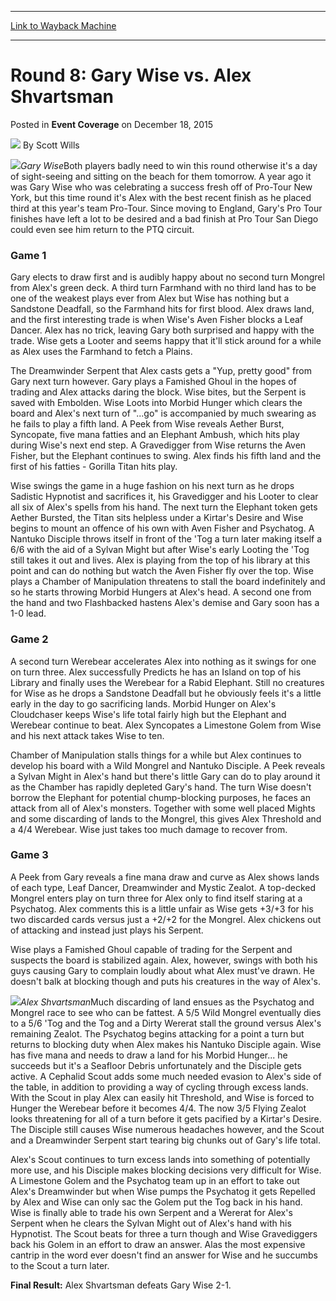 
---
[Link to Wayback Machine](https://web.archive.org/web/20171029174821/https://magic.wizards.com/en/articles/archive/event-coverage/round-8-gary-wise-vs-alex-shvartsman-2015-12-18)

[_metadata_:author]:- "Scott Wills"
[_metadata_:description]:- "Gary WiseBoth players badly need to win this round otherwise it's a day of sight-seeing and sitting on the beach for them tomorrow. A year ago it was Gary Wise who was celebrating a success fresh off of Pro-Tour New York, but this time round it's Alex with the best recent finish as he placed third at this year's team Pro-Tour."
[_metadata_:generator]:- "Drupal 7 (http://drupal.org)"
[_metadata_:node]:- "955136"
[_metadata_:publish_date]:- "2015-12-18"
[_metadata_:source]:- "div-main-content"
[_metadata_:title]:- "Round 8: Gary Wise vs. Alex Shvartsman"
[_metadata_:wayback_capture_timestamp]:- "2017-10-29 17:48:21"
[_metadata_:wayback_raw_url]:- "https://web.archive.org/web/20171029174821id_/https://magic.wizards.com/en/articles/archive/event-coverage/round-8-gary-wise-vs-alex-shvartsman-2015-12-18"
[_metadata_:wayback_url]:- "https://magic.wizards.com/en/articles/archive/event-coverage/round-8-gary-wise-vs-alex-shvartsman-2015-12-18"
---


Round 8: Gary Wise vs. Alex Shvartsman
======================================



 Posted in **Event Coverage**
 on December 18, 2015 






![](https://media.magic.wizards.com/styles/auth_small/public/images/hero/wizardslogo_thumb.jpg)
By Scott Wills











![](https://media.magic.wizards.com/image_legacy_migration/sideboard/images/gpbia01/a935.jpg)*Gary Wise*Both players badly need to win this round otherwise it's a day of sight-seeing and sitting on the beach for them tomorrow. A year ago it was Gary Wise who was celebrating a success fresh off of Pro-Tour New York, but this time round it's Alex with the best recent finish as he placed third at this year's team Pro-Tour. Since moving to England, Gary's Pro Tour finishes have left a lot to be desired and a bad finish at Pro Tour San Diego could even see him return to the PTQ circuit.


### Game 1


Gary elects to draw first and is audibly happy about no second turn Mongrel from Alex's green deck. A third turn Farmhand with no third land has to be one of the weakest plays ever from Alex but Wise has nothing but a Sandstone Deadfall, so the Farmhand hits for first blood. Alex draws land, and the first interesting trade is when Wise's Aven Fisher blocks a Leaf Dancer. Alex has no trick, leaving Gary both surprised and happy with the trade. Wise gets a Looter and seems happy that it'll stick around for a while as Alex uses the Farmhand to fetch a Plains. 


The Dreamwinder Serpent that Alex casts gets a "Yup, pretty good" from Gary next turn however. Gary plays a Famished Ghoul in the hopes of trading and Alex attacks daring the block. Wise bites, but the Serpent is saved with Embolden. Wise Loots into Morbid Hunger which clears the board and Alex's next turn of "...go" is accompanied by much swearing as he fails to play a fifth land. A Peek from Wise reveals Aether Burst, Syncopate, five mana fatties and an Elephant Ambush, which hits play during Wise's next end step. A Gravedigger from Wise returns the Aven Fisher, but the Elephant continues to swing. Alex finds his fifth land and the first of his fatties - Gorilla Titan hits play. 


Wise swings the game in a huge fashion on his next turn as he drops Sadistic Hypnotist and sacrifices it, his Gravedigger and his Looter to clear all six of Alex's spells from his hand. The next turn the Elephant token gets Aether Bursted, the Titan sits helpless under a Kirtar's Desire and Wise begins to mount an offence of his own with Aven Fisher and Psychatog. A Nantuko Disciple throws itself in front of the 'Tog a turn later making itself a 6/6 with the aid of a Sylvan Might but after Wise's early Looting the 'Tog still takes it out and lives. Alex is playing from the top of his library at this point and can do nothing but watch the Aven Fisher fly over the top. Wise plays a Chamber of Manipulation threatens to stall the board indefinitely and so he starts throwing Morbid Hungers at Alex's head. A second one from the hand and two Flashbacked hastens Alex's demise and Gary soon has a 1-0 lead.


### Game 2


A second turn Werebear accelerates Alex into nothing as it swings for one on turn three. Alex successfully Predicts he has an Island on top of his Library and finally uses the Werebear for a Rabid Elephant. Still no creatures for Wise as he drops a Sandstone Deadfall but he obviously feels it's a little early in the day to go sacrificing lands. Morbid Hunger on Alex's Cloudchaser keeps Wise's life total fairly high but the Elephant and Werebear continue to beat. Alex Syncopates a Limestone Golem from Wise and his next attack takes Wise to ten. 


Chamber of Manipulation stalls things for a while but Alex continues to develop his board with a Wild Mongrel and Nantuko Disciple. A Peek reveals a Sylvan Might in Alex's hand but there's little Gary can do to play around it as the Chamber has rapidly depleted Gary's hand. The turn Wise doesn't borrow the Elephant for potential chump-blocking purposes, he faces an attack from all of Alex's monsters. Together with some well placed Mights and some discarding of lands to the Mongrel, this gives Alex Threshold and a 4/4 Werebear. Wise just takes too much damage to recover from.


### Game 3


A Peek from Gary reveals a fine mana draw and curve as Alex shows lands of each type, Leaf Dancer, Dreamwinder and Mystic Zealot. A top-decked Mongrel enters play on turn three for Alex only to find itself staring at a Psychatog. Alex comments this is a little unfair as Wise gets +3/+3 for his two discarded cards versus just a +2/+2 for the Mongrel. Alex chickens out of attacking and instead just plays his Serpent. 


Wise plays a Famished Ghoul capable of trading for the Serpent and suspects the board is stabilized again. Alex, however, swings with both his guys causing Gary to complain loudly about what Alex must've drawn. He doesn't balk at blocking though and puts his creatures in the way of Alex's. 


![](https://media.magic.wizards.com/image_legacy_migration/sideboard/images/gpbia01/a949.jpg)*Alex Shvartsman*Much discarding of land ensues as the Psychatog and Mongrel race to see who can be fattest. A 5/5 Wild Mongrel eventually dies to a 5/6 'Tog and the Tog and a Dirty Wererat stall the ground versus Alex's remaining Zealot. The Psychatog begins attacking for a point a turn but returns to blocking duty when Alex makes his Nantuko Disciple again. Wise has five mana and needs to draw a land for his Morbid Hunger... he succeeds but it's a Seafloor Debris unfortunately and the Disciple gets active. A Cephalid Scout adds some much needed evasion to Alex's side of the table, in addition to providing a way of cycling through excess lands. With the Scout in play Alex can easily hit Threshold, and Wise is forced to Hunger the Werebear before it becomes 4/4. The now 3/5 Flying Zealot looks threatening for all of a turn before it gets pacified by a Kirtar's Desire. The Disciple still causes Wise numerous headaches however, and the Scout and a Dreamwinder Serpent start tearing big chunks out of Gary's life total.


Alex's Scout continues to turn excess lands into something of potentially more use, and his Disciple makes blocking decisions very difficult for Wise. A Limestone Golem and the Psychatog team up in an effort to take out Alex's Dreamwinder but when Wise pumps the Psychatog it gets Repelled by Alex and Wise can only sac the Golem put the Tog back in his hand. Wise is finally able to trade his own Serpent and a Wererat for Alex's Serpent when he clears the Sylvan Might out of Alex's hand with his Hypnotist. The Scout beats for three a turn though and Wise Gravediggers back his Golem in an effort to draw an answer. Alas the most expensive cantrip in the word ever doesn't find an answer for Wise and he succumbs to the Scout a turn later.


**Final Result:** Alex Shvartsman defeats Gary Wise 2-1.







